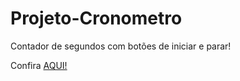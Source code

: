 # Projeto-Cronometro
Contador de segundos com botões de iniciar e parar!

Confira <a href="https://iasmincqfernandes.github.io/Projeto-Cronometro/">AQUI!</a>
